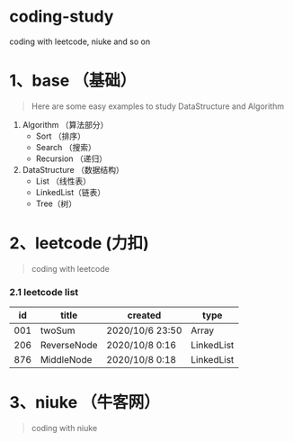 # coding-study
coding with leetcode, niuke and so on  

# 1、base （基础）
> Here are some easy examples to study DataStructure and Algorithm

1. Algorithm （算法部分）
    - Sort （排序）
    - Search （搜索）
    - Recursion （递归）
2. DataStructure （数据结构）
    - List （线性表）
    - LinkedList（链表）
    - Tree（树）


# 2、leetcode (力扣)
> coding with leetcode  

### 2.1 leetcode list
| id | title | created | type |
| ------ | ------ | ------ | ------ |
| 001 | twoSum | 2020/10/6 23:50| Array |
| 206 | ReverseNode | 2020/10/8 0:16| LinkedList |
| 876 | MiddleNode | 2020/10/8 0:18| LinkedList |

# 3、niuke （牛客网）
> coding with niuke


